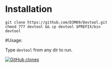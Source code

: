 # Installation
```
git clone https://github.com/D3M09/Devtool.git
chmod 777 devtool && cp devtool $PREFIX/bin
devtool
```
#Usage:

Type `devtool` from any dir to run.

[![GitHub clones](https://img.shields.io/badge/dynamic/json?color=success&label=clones&query=value&url=https://api.ghprofile.me/stats?repo=D3M09/Devtool&suffix=%20clones)](https://github.com/D3M09/Devtool)
